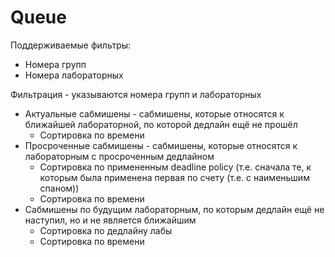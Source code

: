# Queue

Поддерживаемые фильтры:

- Номера групп
- Номера лабораторных

Фильтрация - указываются номера групп и лабораторных

- Актуальные сабмишены - сабмишены, которые относятся к ближайшей лабораторной, по которой дедлайн ещё не прошёл
    - Сортировка по времени
- Просроченные сабмишены - сабмишены, которые относятся к лабораторным с просроченным дедлайном
    - Сортировка по примененным deadline policy (т.е. сначала те, к которым была применена первая по счету (т.е. с
      наименьшим спаном))
    - Сортировка по времени
- Сабмишены по будущим лабораторным, по которым дедлайн ещё не наступил, но и не является ближайшим
    - Сортировка по дедлайну лабы
    - Сортировка по времени
